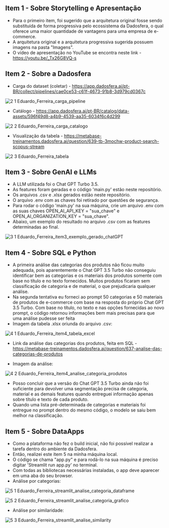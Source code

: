 ## Item 1 - Sobre Storytelling e Apresentação
- Para o primeiro item, foi sugerido que a arquitetura original fosse sendo substituída de forma progressiva pelo ecossistema da Dadosfera, o qual oferece uma maior quantidade de vantagens para uma empresa de e-commerce.
- A arquitetura original e a arquitetura progressiva sugerida possuem imagens na pasta "Imagens".
- O vídeo de apresentação no YouTube se encontra neste link - https://youtu.be/_Tx26G8VQ-s 

## Item 2 - Sobre a Dadosfera
- Carga do dataset (coletar) - https://app.dadosfera.ai/pt-BR/collect/pipelines/cae0ce53-c61f-4673-91b8-3d979cd0367c
  
![2 1  Eduardo_Ferreira_carga_pipeline](https://github.com/fedufs/EDUARDO_FERREIRA_DDF_DATAANALYST_122023/assets/56158987/0664b56e-4bcb-48c3-9dde-874f70b9f2df)

- Catálogo - https://app.dadosfera.ai/pt-BR/catalog/data-assets/596f49d8-a4b9-4539-aa35-6034f6c4d299

![2 2  Eduardo_Ferreira_carga_catalogo](https://github.com/fedufs/EDUARDO_FERREIRA_DDF_DATAANALYST_122023/assets/56158987/ca1302bb-fdf4-435f-9073-97dc1e000072)

- Visualização da tabela - https://metabase-treinamentos.dadosfera.ai/question/639-tb-3mochw-product-search-scopus-stream

![2 3  Eduardo_Ferreira_tabela](https://github.com/fedufs/EDUARDO_FERREIRA_DDF_DATAANALYST_122023/assets/56158987/64732785-d888-4d91-8c06-5a7bccc6dc54)

## Item 3 - Sobre GenAI e LLMs
- A LLM utilizada foi o Chat GPT Turbo 3.5.
- As features foram geradas e o código 'main.py' estão neste repositório.
- Os arquivos .csv e .xlsx gerados estão neste repositório.
- O arquivo .env com as chaves foi retirado por questões de segurança.
- Para rodar o código 'main.py' na sua máquina, crie um arquivo .env com as suas chaves OPEN_AI_API_KEY = "sua_chave" e OPEN_AI_ORGANIZATION_KEY = "sua_chave".
- Abaixo, um exemplo do resultado no arquivo .csv com as features determinadas ao final.

![3 1  Eduardo_Ferreira_item3_exemplo_gerado_chatGPT](https://github.com/fedufs/EDUARDO_FERREIRA_DDF_DATAANALYST_122023/assets/56158987/f687689c-fb19-44f8-ad21-90c24aa34f33)

## Item 4 - Sobre SQL e Python
- A primeira análise das categorias dos produtos não ficou muito adequada, pois aparentemente o Chat GPT 3.5 Turbo não conseguiu identificar bem as categorias e os materiais dos produtos somente com base no título e no texto fornecidos. Muitos produtos ficaram sem classificação de categoria e de material, o que prejudicaria qualquer análise.
- Na segunda tentativa eu forneci ao prompt 50 categorias e 50 materiais de produtos de e-commerce com base na resposta do próprio Chat GPT 3.5 Turbo. Com base no título, no texto e nas opções fornecidas ao novo prompt, o código retornou informações bem mais precisas para que uma análise pudesse ser feita
- Imagem da tabela .xlsx oriunda do arquivo .csv:

![4 1  Eduardo_Ferreira_item4_tabela_excel](https://github.com/fedufs/EDUARDO_FERREIRA_DDF_DATAANALYST_122023/assets/56158987/36759ebe-9064-496a-afd3-8cd6d09ff876)

- Link da análise das categorias dos produtos, feita em SQL - https://metabase-treinamentos.dadosfera.ai/question/637-analise-das-categorias-de-produtos

- Imagem da análise:

![4 2  Eduardo_Ferreira_item4_analise_categoria_produtos](https://github.com/fedufs/EDUARDO_FERREIRA_DDF_DATAANALYST_122023/assets/56158987/497a19fc-12b8-40a8-870d-2dba9c5b2ca4)

- Posso concluir que a versão do Chat GPT 3.5 Turbo ainda não foi suficiente para devolver uma segmentação precisa de categoria, material e as demais features quando entreguei informação apenas sobre título e texto de cada produto.
- Quando uma lista pré-determinada de categorias e materiais foi entregue no prompt dentro do mesmo código, o modelo se saiu bem melhor na classificação.

## Item 5 - Sobre DataApps
- Como a plataforma não fez o build inicial, não foi possível realizar a tarefa dentro do ambiente da Dadosfera.
- Então, realizei este item 5 na minha máquina local.
- O código se chama "app.py" e para rodá-lo na sua máquina é preciso digitar 'Streamlit run app.py' no terminal.
- Com todas as bibliotecas necessárias instaladas, o app deve aparecer em uma aba do seu browser.
- Análise por categorias:

![5 1  Eduardo_Ferreira_streamlit_analise_categoria_dataframe](https://github.com/fedufs/EDUARDO_FERREIRA_DDF_DATAANALYST_122023/assets/56158987/c374e535-3bd0-455e-b0fa-75a5fbd37774)

![5 2  Eduardo_Ferreira_streamlit_analise_categoria_grafico](https://github.com/fedufs/EDUARDO_FERREIRA_DDF_DATAANALYST_122023/assets/56158987/9750c474-4925-46f9-86c0-cfe4ecc4bad2)

- Análise por similaridade:

![5 3  Eduardo_Ferreira_streamlit_analise_similarity](https://github.com/fedufs/EDUARDO_FERREIRA_DDF_DATAANALYST_122023/assets/56158987/0102393f-dad2-48b4-94a6-66f66a338c63)

